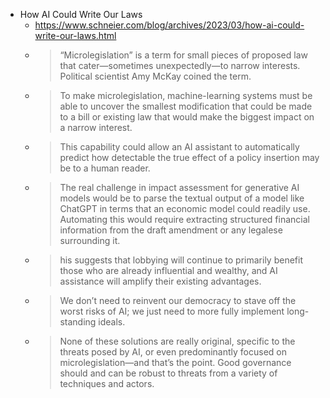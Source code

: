 - How AI Could Write Our Laws
	- https://www.schneier.com/blog/archives/2023/03/how-ai-could-write-our-laws.html
	- > “Microlegislation” is a term for small pieces of proposed law that cater—sometimes unexpectedly—to narrow interests. Political scientist Amy McKay coined the term.
	- > To make microlegislation, machine-learning systems must be able to uncover the smallest modification that could be made to a bill or existing law that would make the biggest impact on a narrow interest.
	- > This capability could allow an AI assistant to automatically predict how detectable the true effect of a policy insertion may be to a human reader.
	- > The real challenge in impact assessment for generative AI models would be to parse the textual output of a model like ChatGPT in terms that an economic model could readily use. Automating this would require extracting structured financial information from the draft amendment or any legalese surrounding it.
	- > his suggests that lobbying will continue to primarily benefit those who are already influential and wealthy, and AI assistance will amplify their existing advantages.
	- > We don’t need to reinvent our democracy to stave off the worst risks of AI; we just need to more fully implement long-standing ideals.
	- > None of these solutions are really original, specific to the threats posed by AI, or even predominantly focused on microlegislation—and that’s the point. Good governance should and can be robust to threats from a variety of techniques and actors.